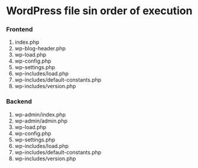 # WordPress file sin order of execution

### Frontend

1. index.php
1. wp-blog-header.php
1. wp-load.php
1. wp-config.php
1. wp-settings.php
1. wp-includes/load.php
1. wp-includes/default-constants.php
1. wp-includes/version.php

### Backend

1. wp-admin/index.php
1. wp-admin/admin.php
1. wp-load.php
1. wp-config.php
1. wp-settings.php
1. wp-includes/load.php
1. wp-includes/default-constants.php
1. wp-includes/version.php
